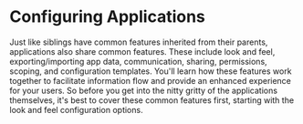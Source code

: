 # Configuring Applications [](id=configuring-applications)

Just like siblings have common features inherited from their parents,
applications also share common features. These include look and feel,
exporting/importing app data, communication, sharing, permissions, scoping, and
configuration templates. You'll learn how these features work together to
facilitate information flow and provide an enhanced experience for your users.
So before you get into the nitty gritty of the applications themselves, it's
best to cover these common features first, starting with the look and feel
configuration options.

<!-- Copied from 7.0.x: Steve will finalize this after the other WEM articles
are finished and added to this section. -Cody -->